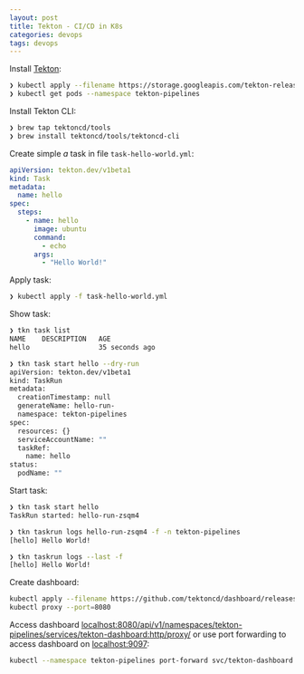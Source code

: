 ```yaml
---
layout: post
title: Tekton - CI/CD in K8s 
categories: devops
tags: devops
---
```


Install [Tekton](https://tekton.dev/docs/getting-started/):

```bash
❯ kubectl apply --filename https://storage.googleapis.com/tekton-releases/pipeline/latest/release.yaml
❯ kubectl get pods --namespace tekton-pipelines
```

Install Tekton CLI:

```bash
❯ brew tap tektoncd/tools
❯ brew install tektoncd/tools/tektoncd-cli
```

Create simple *a* task in file `task-hello-world.yml`:

```yaml
apiVersion: tekton.dev/v1beta1
kind: Task
metadata:
  name: hello
spec:
  steps:
    - name: hello
      image: ubuntu
      command:
        - echo
      args:
        - "Hello World!"
```

Apply task:

```bash
❯ kubectl apply -f task-hello-world.yml
```

Show task:

```bash
❯ tkn task list
NAME    DESCRIPTION   AGE
hello                 35 seconds ago

❯ tkn task start hello --dry-run
apiVersion: tekton.dev/v1beta1
kind: TaskRun
metadata:
  creationTimestamp: null
  generateName: hello-run-
  namespace: tekton-pipelines
spec:
  resources: {}
  serviceAccountName: ""
  taskRef:
    name: hello
status:
  podName: ""
```

Start task:

```bash
❯ tkn task start hello
TaskRun started: hello-run-zsqm4

❯ tkn taskrun logs hello-run-zsqm4 -f -n tekton-pipelines
[hello] Hello World!

❯ tkn taskrun logs --last -f
[hello] Hello World!
```

Create dashboard:

```bash
kubectl apply --filename https://github.com/tektoncd/dashboard/releases/latest/download/tekton-dashboard-release.yaml
kubectl proxy --port=8080
```

Access dashboard [localhost:8080/api/v1/namespaces/tekton-pipelines/services/tekton-dashboard:http/proxy/](localhost:8080/api/v1/namespaces/tekton-pipelines/services/tekton-dashboard:http/proxy/) or use port forwarding to access dashboard on [localhost:9097](localhost:9097):

```bash
kubectl --namespace tekton-pipelines port-forward svc/tekton-dashboard 9097:9097
```